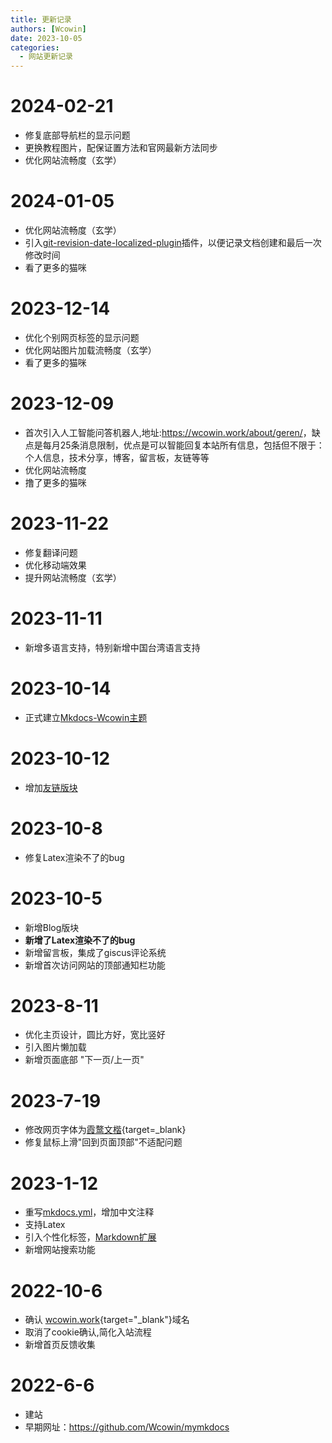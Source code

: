 ```yaml
---
title: 更新记录
authors: [Wcowin]
date: 2023-10-05
categories:
  - 网站更新记录
---  
```

## </p><h1 id="01" name="01"><strong>2024-02-21</strong></h1><p>
* 修复底部导航栏的显示问题
* 更换教程图片，配保证置方法和官网最新方法同步
* 优化网站流畅度（玄学）
 
## </p><h1 id="01" name="01"><strong>2024-01-05</strong></h1><p>
* 优化网站流畅度（玄学）
* 引入[git-revision-date-localized-plugin](https://timvink.github.io/mkdocs-git-revision-date-localized-plugin/)插件，以便记录文档创建和最后一次修改时间
* 看了更多的猫咪  

## </p><h1 id="01" name="01"><strong>2023-12-14</strong></h1><p>
* 优化个别网页标签的显示问题
* 优化网站图片加载流畅度（玄学）
* 看了更多的猫咪 

## </p><h1 id="01" name="01"><strong>2023-12-09</strong></h1><p>
* 首次引入人工智能问答机器人,地址:<https://wcowin.work/about/geren/>，缺点是每月25条消息限制，优点是可以智能回复本站所有信息，包括但不限于：个人信息，技术分享，博客，留言板，友链等等
* 优化网站流畅度
* 撸了更多的猫咪

## </p><h1 id="01" name="01"><strong>2023-11-22</strong></h1><p>
* 修复翻译问题
* 优化移动端效果
* 提升网站流畅度（玄学）

## </p><h1 id="01" name="01"><strong>2023-11-11</strong></h1><p>
* 新增多语言支持，特别新增中国台湾语言支持

## </p><h1 id="01" name="01"><strong>2023-10-14</strong></h1><p>

* 正式建立[Mkdocs-Wcowin主题](https://github.com/Wcowin/Mkdocs-Wcowin)

## </p><h1 id="01" name="01"><strong>2023-10-12</strong></h1><p>

* 增加[友链版块](https://wcowin.work/about/link/)
## </p><h1 id="01" name="01"><strong>2023-10-8</strong></h1><p>

* 修复Latex渲染不了的bug
## </p><h1 id="01" name="01"><strong>2023-10-5</strong></h1><p>

* 新增Blog版块
* **新增了Latex渲染不了的bug**
* 新增留言板，集成了giscus评论系统
* 新增首次访问网站的顶部通知栏功能

## </p><h1 id="01" name="01"><strong>2023-8-11</strong></h1><p>
* 优化主页设计，圆比方好，宽比竖好
* 引入图片懒加载
* 新增页面底部 "下一页/上一页"

## </p><h1 id="01" name="01"><strong>2023-7-19</strong></h1><p>

* 修改网页字体为[霞鹜文楷](https://github.com/lxgw/LxgwWenKai){target=_blank} 
* 修复鼠标上滑"回到页面顶部"不适配问题

## <h1 id="01" name="01"><strong>2023-1-12</strong></h1>

* 重写[mkdocs.yml](https://wcowin.work/blog/Mkdocs/mkdocs2/)，增加中文注释
* 支持Latex
* 引入个性化标签，[Markdown扩展](https://squidfunk.github.io/mkdocs-material/setup/extensions/python-markdown-extensions/#inlinehilite)
* 新增网站搜索功能

## </p><h1 id="01" name="01"><strong>2022-10-6</strong></h1><p>

* 确认 [wcowin.work](https://wcowin.work/){target="_blank"}域名
* 取消了cookie确认,简化入站流程
* 新增首页反馈收集

## <h1 id="01" name="01"><strong>2022-6-6</strong></h1>

* 建站
* 早期网址：<https://github.com/Wcowin/mymkdocs>